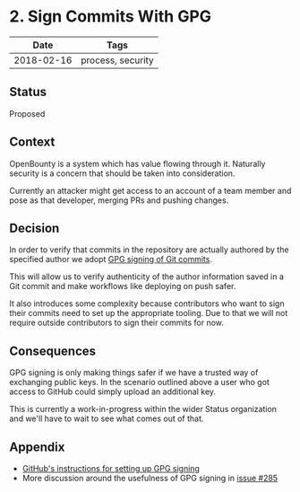 # 2. Sign Commits With GPG

| Date       | Tags              |
|------------|-------------------|
| 2018-02-16 | process, security |


## Status

Proposed

## Context

OpenBounty is a system which has value flowing through it.
Naturally security is a concern that should be taken into consideration.

Currently an attacker might get access to an account of a team member
and pose as that developer, merging PRs and pushing changes.

## Decision

In order to verify that commits in the repository are actually authored by the specified
author we adopt [GPG signing of Git commits](https://git-scm.com/book/id/v2/Git-Tools-Signing-Your-Work).

This will allow us to verify authenticity of the author information saved in
a Git commit and make workflows like deploying on push safer.

It also introduces some complexity because contributors who want to sign
their commits need to set up the appropriate tooling. Due to that we will
not require outside contributors to sign their commits for now.

## Consequences

GPG signing is only making things safer if we have a trusted way of
exchanging public keys. In the scenario outlined above a user who got access
to GitHub could simply upload an additional key.

This is currently a work-in-progress within the wider Status organization
and we'll have to wait to see what comes out of that.

## Appendix

- [GitHub's instructions for setting up GPG signing](https://help.github.com/articles/signing-commits-using-gpg/)
- More discussion around the usefulness of GPG signing in [issue #285](https://github.com/status-im/open-bounty/issues/285)